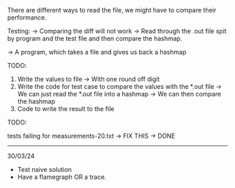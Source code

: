 There are different ways to read the file, we might have to compare their performance.

Testing:
-> Comparing the diff will not work
-> Read through the .out file spit by program and the test file and then compare 
   the hashmap.

-> A program, which takes a file and gives us back a hashmap

TODO:
1. Write the values to file -> With one round off digit
2. Write the code for test case to compare the values with the *.out file
    -> We can just read the *.out file into a hashmap
    -> We can then compare the hashmap
3. Code to write the result to the file


TODO:

tests failing for measurements-20.txt -> FIX THIS -> DONE

----------------------------

30/03/24

* Test naive solution
* Have a flamegraph OR a trace.


